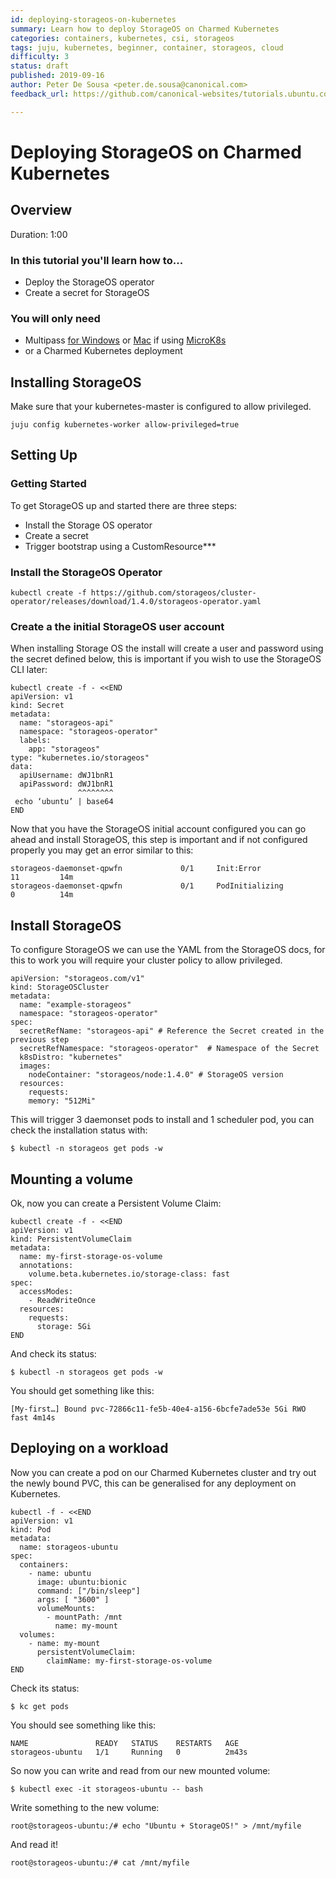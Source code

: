 ```yaml
---
id: deploying-storageos-on-kubernetes
summary: Learn how to deploy StorageOS on Charmed Kubernetes
categories: containers, kubernetes, csi, storageos
tags: juju, kubernetes, beginner, container, storageos, cloud
difficulty: 3
status: draft
published: 2019-09-16
author: Peter De Sousa <peter.de.sousa@canonical.com>
feedback_url: https://github.com/canonical-websites/tutorials.ubuntu.com/issues

---
```


# Deploying StorageOS on Charmed Kubernetes

## Overview
Duration: 1:00

### In this tutorial you'll learn how to...

- Deploy the StorageOS operator
- Create a secret for StorageOS


### You will only need

- Multipass [for Windows](6https://ubuntu.com/blog/kubernetes-on-windows-how-to-set-up) or [Mac](https://tutorials.ubuntu.com/tutorial/install-microk8s-on-mac-os#0) if using [MicroK8s](https://tutorials.ubuntu.com/tutorial/install-a-local-kubernetes-with-microk8s#0)
- or a Charmed Kubernetes deployment


## Installing StorageOS

Make sure that your kubernetes-master is configured to allow privileged.

`juju config kubernetes-worker allow-privileged=true`


## Setting Up

### Getting Started

To get StorageOS up and started there are three steps:
- Install the Storage OS operator
- Create a secret
- Trigger bootstrap using a CustomResource***


### Install the StorageOS Operator
```
kubectl create -f https://github.com/storageos/cluster-operator/releases/download/1.4.0/storageos-operator.yaml
```
### Create a the initial StorageOS user account

When installing Storage OS the install will create a user and password using the secret defined below, this is important if you wish to use the StorageOS CLI later:
```
kubectl create -f - <<END
apiVersion: v1
kind: Secret
metadata:
  name: "storageos-api"
  namespace: "storageos-operator"
  labels:
    app: "storageos"
type: "kubernetes.io/storageos"
data:
  apiUsername: dWJ1bnR1
  apiPassword: dWJ1bnR1
               ^^^^^^^^
 echo ‘ubuntu’ | base64
END
```

Now that you have the StorageOS initial account configured you can go ahead and install StorageOS, this step is important and if not configured properly you may get an error similar to this:

```
storageos-daemonset-qpwfn             0/1     Init:Error              11         14m
storageos-daemonset-qpwfn             0/1     PodInitializing         0          14m
```

## Install StorageOS

To configure StorageOS we can use the YAML from the StorageOS docs, for this to work you will require your cluster policy to allow privileged.

```
apiVersion: "storageos.com/v1"
kind: StorageOSCluster
metadata:
  name: "example-storageos"
  namespace: "storageos-operator"
spec:
  secretRefName: "storageos-api" # Reference the Secret created in the previous step
  secretRefNamespace: "storageos-operator"  # Namespace of the Secret
  k8sDistro: "kubernetes"
  images:
    nodeContainer: "storageos/node:1.4.0" # StorageOS version
  resources:
    requests:
    memory: "512Mi"
```

This will trigger 3 daemonset pods to install and 1 scheduler pod, you can check the installation status with:

```
$ kubectl -n storageos get pods -w
```

## Mounting a volume

Ok, now you can create a Persistent Volume Claim:

```
kubectl create -f - <<END
apiVersion: v1
kind: PersistentVolumeClaim
metadata:
  name: my-first-storage-os-volume
  annotations:
    volume.beta.kubernetes.io/storage-class: fast
spec:
  accessModes:
    - ReadWriteOnce
  resources:
    requests:
      storage: 5Gi
END
```

And check its status:

```
$ kubectl -n storageos get pods -w
```

You should get something like this:

```
[My-first…] Bound pvc-72866c11-fe5b-40e4-a156-6bcfe7ade53e 5Gi RWO fast 4m14s
```

## Deploying on a workload

Now you can create a pod on our Charmed Kubernetes cluster and try out the newly bound PVC, this can be generalised for any deployment on Kubernetes.

```
kubectl -f - <<END
apiVersion: v1
kind: Pod
metadata:
  name: storageos-ubuntu
spec:
  containers:
    - name: ubuntu
      image: ubuntu:bionic
      command: ["/bin/sleep"]
      args: [ "3600" ]
      volumeMounts:
        - mountPath: /mnt
          name: my-mount
  volumes:
    - name: my-mount
      persistentVolumeClaim:
        claimName: my-first-storage-os-volume
END
```
Check its status:
```
$ kc get pods
```
You should see something like this:
```
NAME               READY   STATUS    RESTARTS   AGE
storageos-ubuntu   1/1     Running   0          2m43s
```

So now you can write and read from our new mounted volume:
```
$ kubectl exec -it storageos-ubuntu -- bash
```
Write something to the new volume:
```
root@storageos-ubuntu:/# echo "Ubuntu + StorageOS!" > /mnt/myfile
```
And read it!
```
root@storageos-ubuntu:/# cat /mnt/myfile
```
